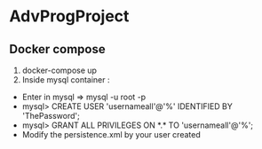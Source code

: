 # AdvProgProject

## Docker compose

1. docker-compose up
2. Inside mysql container :
- Enter in mysql => mysql -u root -p
- mysql> CREATE USER 'usernameall'@'%' IDENTIFIED BY 'ThePassword';
- mysql> GRANT ALL PRIVILEGES ON \*.* TO 'usernameall'@'%';
- Modify the persistence.xml by your user created
